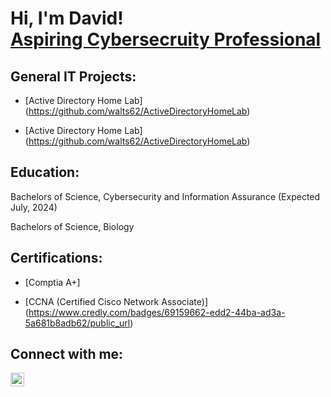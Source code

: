 <h1>Hi, I'm David! <br/><a href="https://www.linkedin.com/in/david-m01/">Aspiring Cybersecruity Professional</a></h1>

<h2>General IT Projects:</h2>

  - [Active Directory Home Lab] (https://github.com/walts62/ActiveDirectoryHomeLab)

  - [Active Directory Home Lab] (https://github.com/walts62/ActiveDirectoryHomeLab)

<h2> Education:</h2>

Bachelors of Science, Cybersecurity and Information Assurance (Expected July, 2024)

Bachelors of Science, Biology

<h2>Certifications:</h2>

  - [Comptia A+]
  
  - [CCNA (Certified Cisco Network Associate)] (https://www.credly.com/badges/69159662-edd2-44ba-ad3a-5a681b8adb62/public_url)

<h2> Connect with me:</h2>

[<img align="left" alt="JoshMadakor | LinkedIn" width="22px" src="https://cdn.jsdelivr.net/npm/simple-icons@v3/icons/linkedin.svg" />][linkedin]

[linkedin]: https://www.linkedin.com/in/david-m01/
